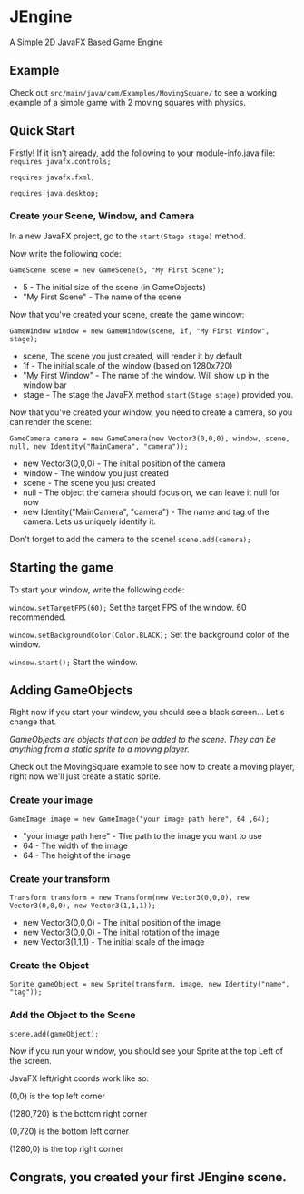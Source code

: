 # JEngine
A Simple 2D JavaFX Based Game Engine

## Example
Check out `src/main/java/com/Examples/MovingSquare/` to see a working example of a simple game with 2 moving squares with physics.

## Quick Start

Firstly! If it isn't already, add the following to your module-info.java file:
`requires javafx.controls;`

`requires javafx.fxml;`

`requires java.desktop;`

### Create your Scene, Window, and Camera
In a new JavaFX project, go to the `start(Stage stage)` method.

Now write the following code:

`GameScene scene = new GameScene(5, "My First Scene");` 
* 5 - The initial size of the scene (in GameObjects)
* "My First Scene" - The name of the scene

Now that you've created your scene, create the game window:

`GameWindow window = new GameWindow(scene, 1f, "My First Window", stage);`
* scene, The scene you just created, will render it by default
* 1f - The initial scale of the window (based on 1280x720)
* "My First Window" - The name of the window. Will show up in the window bar
* stage - The stage the JavaFX method `start(Stage stage)` provided you.

Now that you've created your window, you need to create a camera, so you can render the scene:

`GameCamera camera = new GameCamera(new Vector3(0,0,0), window, scene, null, new Identity("MainCamera", "camera"));`
* new Vector3(0,0,0) - The initial position of the camera
* window - The window you just created
* scene - The scene you just created
* null - The object the camera should focus on, we can leave it null for now
* new Identity("MainCamera", "camera") - The name and tag of the camera. Lets us uniquely identify it.

Don't forget to add the camera to the scene!
`scene.add(camera);`

## Starting the game
To start your window, write the following code:

`window.setTargetFPS(60);` Set the target FPS of the window. 60 recommended.

`window.setBackgroundColor(Color.BLACK);` Set the background color of the window.

`window.start();` Start the window.

## Adding GameObjects
Right now if you start your window, you should see a black screen... Let's change that.

*GameObjects are objects that can be added to the scene. They can be anything from a static sprite to a moving player.*

Check out the MovingSquare example to see how to create a moving player, right now we'll just create a static sprite.

### Create your image

`GameImage image = new GameImage("your image path here", 64 ,64);`
* "your image path here" - The path to the image you want to use
* 64 - The width of the image
* 64 - The height of the image

### Create your transform
`Transform transform = new Transform(new Vector3(0,0,0), new Vector3(0,0,0), new Vector3(1,1,1));`
* new Vector3(0,0,0) - The initial position of the image
* new Vector3(0,0,0) - The initial rotation of the image
* new Vector3(1,1,1) - The initial scale of the image

### Create the Object
`Sprite gameObject = new Sprite(transform, image, new Identity("name", "tag"));`

### Add the Object to the Scene
`scene.add(gameObject);`

Now if you run your window, you should see your Sprite at the top Left of the screen.

JavaFX left/right coords work like so:

(0,0) is the top left corner

(1280,720) is the bottom right corner

(0,720) is the bottom left corner

(1280,0) is the top right corner

## Congrats, you created your first JEngine scene.
